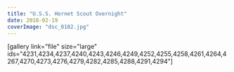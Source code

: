 ```yaml
---
title: "U.S.S. Hornet Scout Overnight"
date: 2018-02-19
coverImage: "dsc_0102.jpg"
---
```


\[gallery link="file" size="large" ids="4231,4234,4237,4240,4243,4246,4249,4252,4255,4258,4261,4264,4267,4270,4273,4276,4279,4282,4285,4288,4291,4294"\]

